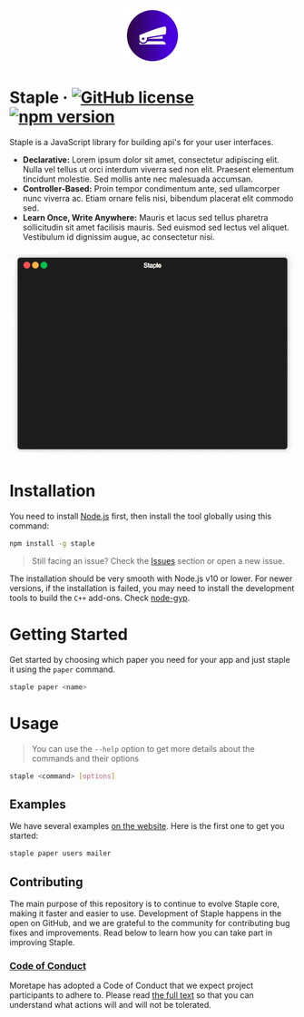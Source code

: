 <p align="center">
  <a href="https://staple.moretape.com/">
    <img src="/img/logo.png?raw=true" width="100"/>
  </a>
</p>

# Staple &middot; [![GitHub license](https://img.shields.io/npm/l/staple.svg)](https://github.com/moretape/staple/blob/master/LICENSE) [![npm version](https://img.shields.io/npm/v/staple.svg?style=flat)](https://www.npmjs.com/package/staple)

Staple is a JavaScript library for building api's for your user interfaces.

- **Declarative:** Lorem ipsum dolor sit amet, consectetur adipiscing elit. Nulla vel tellus ut orci interdum viverra sed non elit. Praesent elementum tincidunt molestie. Sed mollis ante nec malesuada accumsan.
- **Controller-Based:** Proin tempor condimentum ante, sed ullamcorper nunc viverra ac. Etiam ornare felis nisi, bibendum placerat elit commodo sed.
- **Learn Once, Write Anywhere:** Mauris et lacus sed tellus pharetra sollicitudin sit amet facilisis mauris. Sed euismod sed lectus vel aliquet. Vestibulum id dignissim augue, ac consectetur nisi.

<p align="center"><img src="/img/demo.gif?raw=true"/></p>

# Installation

You need to install [Node.js](https://nodejs.org/en/download/) first, then install the tool globally using this command:

```bash
npm install -g staple
```

> Still facing an issue? Check the [Issues](#issues) section or open a new issue.

The installation should be very smooth with Node.js v10 or lower. For newer versions, if the installation is failed, you may need to install the development tools to build the `C++` add-ons. Check [node-gyp](https://github.com/nodejs/node-gyp#installation).

# Getting Started

Get started by choosing which paper you need for your app and just staple it using the `paper` command.

```bash
staple paper <name>
```

# Usage

> You can use the `--help` option to get more details about the commands and their options

```bash
staple <command> [options]
```

## Examples

We have several examples [on the website](#examples). Here is the first one to get you started:

```bash
staple paper users mailer
```

## Contributing

The main purpose of this repository is to continue to evolve Staple core, making it faster and easier to use. Development of Staple happens in the open on GitHub, and we are grateful to the community for contributing bug fixes and improvements. Read below to learn how you can take part in improving Staple.

### [Code of Conduct](https://github.com/moretape/staple/blob/master/CODE_OF_CONDUCT)

Moretape has adopted a Code of Conduct that we expect project participants to adhere to. Please read [the full text](https://github.com/moretape/staple/blob/master/CODE_OF_CONDUCT) so that you can understand what actions will and will not be tolerated.
